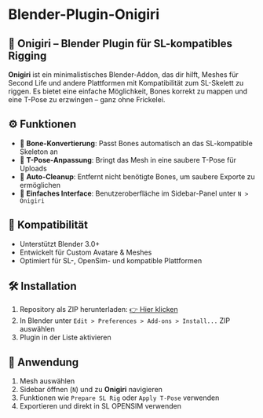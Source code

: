 # Blender-Plugin-Onigiri

## 🍙 Onigiri – Blender Plugin für SL-kompatibles Rigging

**Onigiri** ist ein minimalistisches Blender-Addon, das dir hilft, Meshes für Second Life und andere Plattformen mit Kompatibilität zum SL-Skelett zu riggen. Es bietet eine einfache Möglichkeit, Bones korrekt zu mappen und eine T-Pose zu erzwingen – ganz ohne Frickelei.

## ⚙️ Funktionen

- 🔁 **Bone-Konvertierung**: Passt Bones automatisch an das SL-kompatible Skeleton an
- 🤸 **T-Pose-Anpassung**: Bringt das Mesh in eine saubere T-Pose für Uploads
- 🧼 **Auto-Cleanup**: Entfernt nicht benötigte Bones, um saubere Exporte zu ermöglichen
- 🧱 **Einfaches Interface**: Benutzeroberfläche im Sidebar-Panel unter `N > Onigiri`

## 🧪 Kompatibilität

- Unterstützt Blender 3.0+
- Entwickelt für Custom Avatare & Meshes
- Optimiert für SL-, OpenSim- und kompatible Plattformen

## 🛠️ Installation

1. Repository als ZIP herunterladen:
   [👉 Hier klicken](https://github.com/ManfredAabye/Blender-Plugin-Onigiri/archive/refs/heads/main.zip)
2. In Blender unter `Edit > Preferences > Add-ons > Install...` ZIP auswählen
3. Plugin in der Liste aktivieren

## 🚀 Anwendung

1. Mesh auswählen
2. Sidebar öffnen (`N`) und zu **Onigiri** navigieren
3. Funktionen wie `Prepare SL Rig` oder `Apply T-Pose` verwenden
4. Exportieren und direkt in SL OPENSIM verwenden
